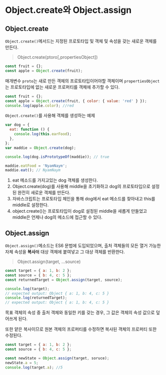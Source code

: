 # Object.create와 Object.assign

## Object.create

`Object.create()`메서드는 지정된 프로토타입 및 객체 및 속성을 갖는 새로운 객체를 만든다.

> Object.create(ptoro[,propertiesObject])

```js
const fruit = {};
const apple = Object.create(fruit);
```

매개변수 `proto`는 새로 만든 객체의 프로토타입이어야할 객체이며 `propertiesObject`는 프로토타입에 없는 새로운 프로퍼티를 객체에 추가할 수 있다.

```js
const fruit = {};
const apple = Object.create(fruit, { color: { value: 'red' } });
console.log(apple.color); //red
```

`Object.create()`를 사용해 객체를 생성하는 예제

```js
var dog = {
  eat: function () {
    console.log(this.earFood);
  },
};
var maddie = Object.create(dog);

console.log(dog.isPrototypeOf(maddie)); // true

maddie.eatFood = 'NyamNaym';
maddie.eat(); // NyamNaym
```

1. eat 메소드를 가지고있는 dog 객체를 생성한다.
2. Object.create(dog)를 사용해 middle을 초기화하고 dog의 프로토타입으로 설정된 완전히 새로운 객체를 만든다.
3. 자바스크립트는 프로토타입 체인을 통해 dog에서 eat 메소드를 찾아내고 this를 middle로 설정한다.
4. object.create()는 프로토타입이 dog로 설정된 middle을 새롭게 만들었고 middle은 언제나 dog의 메소드에 접근할 수 있다.

## Object.assign

`Object.assign()`메소드는 ES6 문법에 도입되었으며, 출처 객체들의 모든 열거 가능한 자체 속성을 **복사**해 대상 객체에 붙여넣고 그 대상 객체를 반환한다.

> Object.assign(target, ...source)

```js
const target = { a: 1, b: 2 };
const source = { b: 4, c: 5 };
const returnedTarget = Object.assign(target, source);

console.log(target);
// expected output: Object { a: 1, b: 4, c: 5 }
console.log(returnedTarget);
// expected output: Object { a: 1, b: 4, c: 5 }
```

목표 객체의 속성 중 출처 객체와 동일한 키를 갖는 경우, 그 값은 객체의 속성 값으로 덮어쓰게 된다.

또한 얕은 복사이므로 원본 객체의 프로퍼티를 수정하면 복사된 객체의 프로퍼티 또한 수정된다.

```js
const target = { a: 1, b: 2 };
const source = { b: 4, c: 5 };

const newState = Object.assign(target, soruce);
newState.a = 5;
console.log(target.a); //5
```
